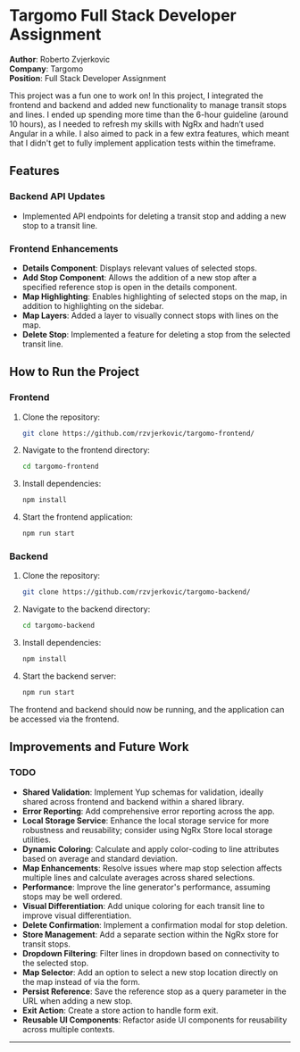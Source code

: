 # Targomo Full Stack Developer Assignment

**Author**: Roberto Zvjerkovic  
**Company**: Targomo  
**Position**: Full Stack Developer Assignment

This project was a fun one to work on! In this project, I integrated the frontend and backend and added new functionality to manage transit stops and lines. I ended up spending more time than the 6-hour guideline (around 10 hours), as I needed to refresh my skills with NgRx and hadn’t used Angular in a while. I also aimed to pack in a few extra features, which meant that I didn't get to fully implement application tests within the timeframe.

## Features

### Backend API Updates

- Implemented API endpoints for deleting a transit stop and adding a new stop to a transit line.

### Frontend Enhancements

- **Details Component**: Displays relevant values of selected stops.
- **Add Stop Component**: Allows the addition of a new stop after a specified reference stop is open in the details component.
- **Map Highlighting**: Enables highlighting of selected stops on the map, in addition to highlighting on the sidebar.
- **Map Layers**: Added a layer to visually connect stops with lines on the map.
- **Delete Stop**: Implemented a feature for deleting a stop from the selected transit line.

## How to Run the Project

### Frontend

1. Clone the repository:
   ```bash
   git clone https://github.com/rzvjerkovic/targomo-frontend/
   ```
2. Navigate to the frontend directory:
   ```bash
   cd targomo-frontend
   ```
3. Install dependencies:
   ```bash
   npm install
   ```
4. Start the frontend application:
   ```bash
   npm run start
   ```

### Backend

1. Clone the repository:
   ```bash
   git clone https://github.com/rzvjerkovic/targomo-backend/
   ```
2. Navigate to the backend directory:
   ```bash
   cd targomo-backend
   ```
3. Install dependencies:
   ```bash
   npm install
   ```
4. Start the backend server:
   ```bash
   npm run start
   ```

The frontend and backend should now be running, and the application can be accessed via the frontend.

## Improvements and Future Work

### TODO

- **Shared Validation**: Implement Yup schemas for validation, ideally shared across frontend and backend within a shared library.
- **Error Reporting**: Add comprehensive error reporting across the app.
- **Local Storage Service**: Enhance the local storage service for more robustness and reusability; consider using NgRx Store local storage utilities.
- **Dynamic Coloring**: Calculate and apply color-coding to line attributes based on average and standard deviation.
- **Map Enhancements**: Resolve issues where map stop selection affects multiple lines and calculate averages across shared selections.
- **Performance**: Improve the line generator's performance, assuming stops may be well ordered.
- **Visual Differentiation**: Add unique coloring for each transit line to improve visual differentiation.
- **Delete Confirmation**: Implement a confirmation modal for stop deletion.
- **Store Management**: Add a separate section within the NgRx store for transit stops.
- **Dropdown Filtering**: Filter lines in dropdown based on connectivity to the selected stop.
- **Map Selector**: Add an option to select a new stop location directly on the map instead of via the form.
- **Persist Reference**: Save the reference stop as a query parameter in the URL when adding a new stop.
- **Exit Action**: Create a store action to handle form exit.
- **Reusable UI Components**: Refactor aside UI components for reusability across multiple contexts.

---
